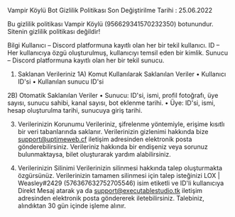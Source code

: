 Vampir Köylü Bot Gizlilik Politikası
Son Değiştirilme Tarihi : 25.06.2022

Bu gizlilik politikası Vampir Köylü (956629341570232350) botunundur. Sitenin gizlilik politikası değildir!

Bilgi
Kullanıcı – Discord platformuna kayıtlı olan her bir tekil kullanıcı.
ID – Her kullanıcıya özgü oluşturulmuş, kullanıcıyı temsil eden bir kimlik.
Sunucu – Discord platformuna kayıtlı olan her bir tekil sunucu.

1) Saklanan Verileriniz
1A) Komut Kullanılarak Saklanılan Veriler
• Kullanıcı ID'si
• Kullanılan sunucu ID'si

2B) Otomatik Saklanılan Veriler
• Sunucu:
ID'si, ismi, profil fotoğrafı, üye sayısı, sunucu sahibi, kanal sayısı, bot eklenme tarihi.
• Üye:
ID'si, ismi, hesap oluşturulma tarihi, sunucuya giriş tarihi.

3) Verilerinizin Korunumu
Verileriniz, şifrelenme yöntemiyle, erişime kısıtlı bir veri tabanlarında saklanır. Verilerinizin gizlenimi hakkında bize support@uptimeweb.cf iletişim adresinden elektronik posta gönderebilirsiniz. Verileriniz hakkında bir endişeniz veya sorunuz bulunmaktaysa, bilet oluşturarak yardım alabilirsiniz.

4) Verilerinizin Silinimi
Verilerinizin silinmesi hakkında talep oluşturmakta özgürsünüz. Verilerinizin tamamen silinmesi için talep isteğinizi LOX | Weasley#2429 (576367632752705546) isim etiketli ve ID'li kullanıcıya Direkt Mesaj atarak ya da support@executablestudio.tk iletişim adresinden elektronik posta göndererek iletebilirsiniz. Talebiniz, alındıktan 30 gün içinde işleme alınır.
